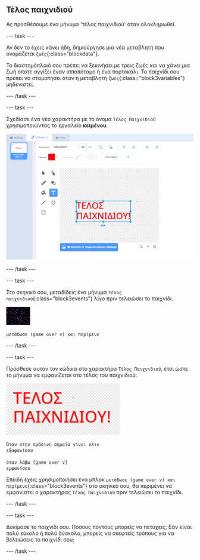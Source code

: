 ## Τέλος παιχνιδιού

Ας προσθέσουμε ένα μήνυμα 'τέλος παιχνιδιού' όταν ολοκληρωθεί.

--- task ---

Αν δεν το έχεις κάνει ήδη, δημιούργησε μια νέα μεταβλητή που ονομάζεται `ζωές`{:class="blockdata"}.

Το διαστημόπλοιό σου πρέπει να ξεκινήσει με τρεις ζωές και να χάνει μια ζωή όποτε αγγίζει έναν ιπποπόταμο ή ένα πορτοκάλι. Το παιχνίδι σου πρέπει να σταματήσει όταν η μεταβλητή `ζωές`{:class="block3variables"} μηδενιστεί.

--- /task ---

--- task ---

Σχεδίασε ένα νέο χαρακτήρα με το όνομα `Τέλος Παιχνιδιού` χρησιμοποιώντας το εργαλείο **κειμένου**.

![screenshot](images/invaders-game-over.png)

--- /task ---

--- task ---

Στο σκηνικό σου, μεταδίδεις ένα μήνυμα `τέλος παιχνιδιού`{:class="block3events"} λίγο πριν τελειώσει το παιχνίδι.

![χαρακτήρας τέλους παιχνιδιού](images/stage-sprite.png)

```blocks3
μετάδωσε (game over v) και περίμενε
```

--- /task ---

--- task ---

Πρόσθεσε αυτόν τον κώδικα στο χαρακτήρα `Τέλος Παιχνιδιού`, έτσι ώστε το μήνυμα να εμφανίζεται στο τέλος του παιχνιδιού:

![χαρακτήρας τέλους παιχνιδιού](images/gameover-sprite.png)

```blocks3
Όταν στην πράσινη σημαία γίνει κλικ
εξαφανίσου

όταν λάβω [game over v]
εμφανίσου
```

Επειδή έχεις χρησιμοποιήσει ένα μπλοκ `μετάδωσε (game over v) και περίμενε`{:class="block3events"} στο σκηνικό σου, θα περιμένει να εμφανιστεί ο χαρακτήρας `Τέλος Παιχνιδιού` πριν τελειώσει το παιχνίδι.

--- /task ---

--- task ---

Δοκίμασε το παιχνίδι σου. Πόσους πόντους μπορείς να πετύχεις; Εάν είναι πολύ εύκολο ή πολύ δύσκολο, μπορείς να σκεφτείς τρόπους για να βελτιώσεις το παιχνίδι σου;

--- /task ---